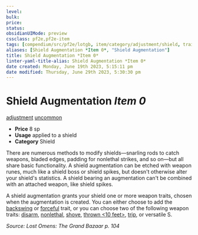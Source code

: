 ```yaml
---
level:
bulk:
price:
status:
obsidianUIMode: preview
cssclass: pf2e,pf2e-item
tags: [compendium/src/pf2e/lotgb, item/category/adjustment/shield, trait/adjustment, trait/uncommon]
aliases: [Shield Augmentation *Item 0*, "Shield Augmentation"]
title: Shield Augmentation *Item 0*
linter-yaml-title-alias: Shield Augmentation *Item 0*
date created: Monday, June 19th 2023, 5:15:11 pm
date modified: Thursday, June 29th 2023, 5:30:30 pm
---
```


# Shield Augmentation *Item 0*

[adjustment](rules/traits/adjustment-lotgb.md) [uncommon](rules/traits/uncommon.md)  

- **Price** 8 sp
- **Usage** applied to a shield
- **Category** Shield

There are numerous methods to modify shields—snarling rods to catch weapons, bladed edges, padding for nonlethal strikes, and so on—but all share basic functionality. A shield augmentation can be etched with weapon runes, much like a shield boss or shield spikes, but doesn't otherwise alter your shield's statistics. A shield bearing an augmentation can't be combined with an attached weapon, like shield spikes.

A shield augmentation grants your shield one or more weapon traits, chosen when the augmentation is created. You can either choose to add the [backswing](rules/traits/backswing.md) or [forceful](rules/traits/forceful.md) trait, or you can choose two of the following weapon traits: [disarm](rules/traits/disarm.md), [nonlethal](rules/traits/nonlethal.md), [shove](rules/traits/shove.md), [thrown <10 feet>](rules/traits/thrown.md), [trip](rules/traits/trip.md), or versatile S.

*Source: Lost Omens: The Grand Bazaar p. 104*
